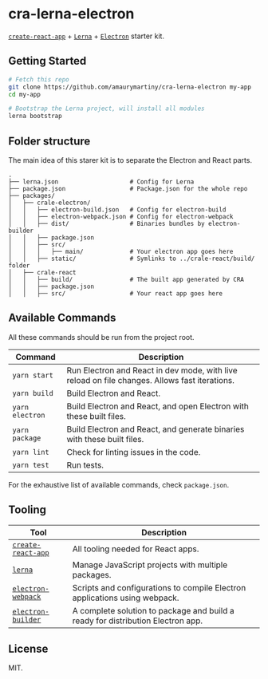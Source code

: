 # cra-lerna-electron

[`create-react-app`](https://github.com/facebook/create-react-app) + [`Lerna`](https://github.com/lerna/lerna) + [`Electron`](https://github.com/electron/electron) starter kit.

## Getting Started

```bash
# Fetch this repo
git clone https://github.com/amaurymartiny/cra-lerna-electron my-app
cd my-app

# Bootstrap the Lerna project, will install all modules
lerna bootstrap
```

## Folder structure

The main idea of this starer kit is to separate the Electron and React parts.

```
.
├── lerna.json                    # Config for Lerna
├── package.json                  # Package.json for the whole repo
├── packages/
│   ├── crale-electron/
│   │   ├── electron-build.json   # Config for electron-build
│   │   ├── electron-webpack.json # Config for electron-webpack
│   │   ├── dist/                 # Binaries bundles by electron-builder
│   │   ├── package.json
│   │   ├── src/
│   │   │   ├── main/             # Your electron app goes here
│   │   ├── static/               # Symlinks to ../crale-react/build/ folder
│   ├── crale-react
│   │   ├── build/                # The built app generated by CRA
│   │   ├── package.json
│   │   ├── src/                  # Your react app goes here
```

## Available Commands

All these commands should be run from the project root.

| Command         | Description                                                                                   |
| --------------- | --------------------------------------------------------------------------------------------- |
| `yarn start`    | Run Electron and React in dev mode, with live reload on file changes. Allows fast iterations. |
| `yarn build`    | Build Electron and React.                                                                     |
| `yarn electron` | Build Electron and React, and open Electron with these built files.                           |
| `yarn package`  | Build Electron and React, and generate binaries with these built files.                       |
| `yarn lint`     | Check for linting issues in the code.                                                         |
| `yarn test`     | Run tests.                                                                                    |

For the exhaustive list of available commands, check `package.json`.

## Tooling

| Tool                                                                        | Description                                                                     |
| --------------------------------------------------------------------------- | ------------------------------------------------------------------------------- |
| [`create-react-app`](https://github.com/facebook/create-react-app)          | All tooling needed for React apps.                                              |
| [`lerna`](https://github.com/lerna/lerna)                                   | Manage JavaScript projects with multiple packages.                              |
| [`electron-webpack`](https://github.com/electron-userland/electron-webpack) | Scripts and configurations to compile Electron applications using webpack.      |
| [`electron-builder`]()                                                      | A complete solution to package and build a ready for distribution Electron app. |

## License

MIT.
